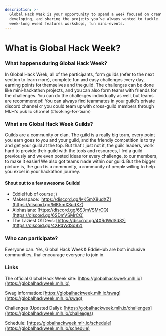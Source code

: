 ```yaml
---
description: >-
  Global Hack Week is your opportunity to spend a week focused on creating,
  developing, and sharing the projects you’ve always wanted to tackle. The
  week-long event features workshops, fun mini-events.
---
```


# What is Global Hack Week?

### What happens during Global Hack Week?

In Global Hack Week, all of the participants, form guilds (refer to the next section to learn more), complete fun and easy challenges every day, earning points for themselves and the guild. The challenges can be done like mini-hackathon projects, and you can also form teams with friends for the challenges. You can do the challenges individually as well, but teams are recommended! You can always find teammates in your guild's private discord channel or you could team up with cross-guild members through MLH's public channel (#looking-for-team)

### What are Global Hack Week Guilds?

Guilds are a community or clan, The guild is a really big team, every point you earn goes to you and your guild, and the friendly competition is to try and get your guild at the top. But that's just not it, the guild leaders, work hard to provide their guild with the tools and resources, I led a guild previously and we even posted ideas for every challenge, to our members, to make it easier! We also got teams made within our guild. But the bigger picture is, the guild is a community, a community of people willing to help you excel in your hackathon journey.

#### Shout out to a few awesome Guilds!

* EddieHub of course ;)
* Makerspace: [https://discord.gg/MK5mX8udXZ](https://discord.gg/MK5mX8udXZ)
* Alphasians: [https://discord.gg/6SDmVSMrCQ](https://discord.gg/6SDmVSMrCQ)
* The Laziest Of Devs: [https://discord.gg/4XRdWdSd82](https://discord.gg/4XRdWdSd82)

### Who can participate?

Everyone can. Yes, Global Hack Week & EddieHub are both inclusive communities, that encourage everyone to join in.

### Links

The official Global Hack Week site: [https://globalhackweek.mlh.io](https://globalhackweek.mlh.io)

Swag information: [https://globalhackweek.mlh.io/swag](https://globalhackweek.mlh.io/swag)

Challenges (Updated Daily): [https://globalhackweek.mlh.io/challenges](https://globalhackweek.mlh.io/challenges)

Schedule: [https://globalhackweek.mlh.io/schedule](https://globalhackweek.mlh.io/schedule)
